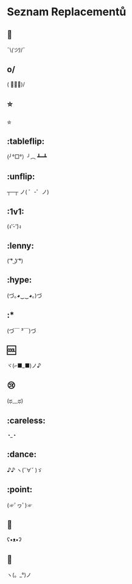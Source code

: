 <!-- TITLE: Replacementy -->
<!-- SUBTITLE: Všechny replacementy v chatu -->

# Seznam Replacementů
## :shrug:
¯\\_(ツ)_/¯

## o/
( ﾟ◡ﾟ)/

## :star:
✮

## :tableflip:
(╯°□°）╯︵ ┻━┻

## :unflip:
┬─┬ ノ( ゜-゜ノ)

## :1v1:
(ง'̀-'́)ง

## :lenny:
( ͡° ͜ʖ ͡°)

## :hype:
(づ｡◕‿‿◕｡)づ

## :*
(づ￣ ³￣)づ

## :cool:
ヾ(⌐■_■)ノ♪

## :cry:
(ಥ﹏ಥ)

## :careless:
◔_◔

## :dance:
♪♪ ヽ(ˇ∀ˇ )ゞ

## :point:
(☞ﾟヮﾟ)☞

## :bear:
ʕ•ᴥ•ʔ

## :dizzy:
ヽ(。_°)ノ